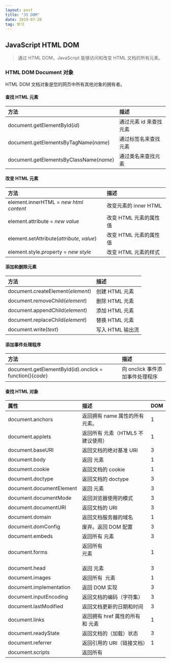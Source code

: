 ```yaml
---
layout: post
title: "JS DOM"
date: 2019-07-28
tag: 学习
---
```




## JavaScript HTML DOM

> 通过 HTML DOM，JavaScript 能够访问和改变 HTML 文档的所有元素。



### HTML DOM Document 对象

HTML DOM 文档对象是您的网页中所有其他对象的拥有者。

#### 查找 HTML 元素

| 方法                                    | 描述                   |
| :-------------------------------------- | :--------------------- |
| document.getElementById(*id*)           | 通过元素 id 来查找元素 |
| document.getElementsByTagName(*name*)   | 通过标签名来查找元素   |
| document.getElementsByClassName(*name*) | 通过类名来查找元素     |

#### 改变 HTML 元素

| 方法                                       | 描述                   |
| :----------------------------------------- | :--------------------- |
| element.innerHTML = *new html content*     | 改变元素的 inner HTML  |
| element.attribute = *new value*            | 改变 HTML 元素的属性值 |
| element.setAttribute(*attribute*, *value*) | 改变 HTML 元素的属性值 |
| element.style.property = *new style*       | 改变 HTML 元素的样式   |

#### 添加和删除元素

| 方法                              | 描述             |
| :-------------------------------- | :--------------- |
| document.createElement(*element*) | 创建 HTML 元素   |
| document.removeChild(*element*)   | 删除 HTML 元素   |
| document.appendChild(*element*)   | 添加 HTML 元素   |
| document.replaceChild(*element*)  | 替换 HTML 元素   |
| document.write(*text*)            | 写入 HTML 输出流 |

#### 添加事件处理程序

| 方法                                                     | 描述                            |
| :------------------------------------------------------- | :------------------------------ |
| document.getElementById(id).onclick = function(){*code*} | 向 onclick 事件添加事件处理程序 |

#### 查找 HTML 对象

| 属性                         | 描述                                        | DOM  |
| :--------------------------- | :------------------------------------------ | :--- |
| document.anchors             | 返回拥有 name 属性的所有 <a> 元素。         | 1    |
| document.applets             | 返回所有 <applet> 元素（HTML5 不建议使用）  | 1    |
| document.baseURI             | 返回文档的绝对基准 URI                      | 3    |
| document.body                | 返回 <body> 元素                            | 1    |
| document.cookie              | 返回文档的 cookie                           | 1    |
| document.doctype             | 返回文档的 doctype                          | 3    |
| document.documentElement     | 返回 <html> 元素                            | 3    |
| document.documentMode        | 返回浏览器使用的模式                        | 3    |
| document.documentURI         | 返回文档的 URI                              | 3    |
| document.domain              | 返回文档服务器的域名                        | 1    |
| document.domConfig           | 废弃。返回 DOM 配置                         | 3    |
| document.embeds              | 返回所有 <embed> 元素                       | 3    |
| document.forms               | 返回所有 <form> 元素                        | 1    |
| document.head                | 返回 <head> 元素                            | 3    |
| document.images              | 返回所有 <img> 元素                         | 1    |
| document.implementation      | 返回 DOM 实现                               | 3    |
| document.inputEncoding       | 返回文档的编码（字符集）                    | 3    |
| document.lastModified        | 返回文档更新的日期和时间                    | 3    |
| document.links               | 返回拥有 href 属性的所有 <area> 和 <a> 元素 | 1    |
| document.readyState          | 返回文档的（加载）状态                      | 3    |
| document.referrer            | 返回引用的 URI（链接文档）                  | 1    |
| document.scripts             | 返回所有 <script> 元素                      | 3    |
| document.strictErrorChecking | 返回是否强制执行错误检查                    | 3    |
| document.title               | 返回 <title> 元素                           | 1    |
| document.URL                 | 返回文档的完整 URL                          | 1    |





### HTML DOM 方法

方法是可以在节点（HTML 元素）上执行的动作。

| 方法                     | 描述                                                         |
| :----------------------- | :----------------------------------------------------------- |
| getElementById()         | 返回带有指定 ID 的元素。                                     |
| getElementsByTagName()   | 返回包含带有指定标签名称的所有元素的节点列表（集合/节点数组）。 |
| getElementsByClassName() | 返回包含带有指定类名的所有元素的节点列表。                   |
| appendChild()            | 把新的子节点添加到指定节点。                                 |
| removeChild()            | 删除子节点。                                                 |
| replaceChild()           | 替换子节点。                                                 |
| insertBefore()           | 在指定的子节点前面插入新的子节点。                           |
| createAttribute()        | 创建属性节点。                                               |
| createElement()          | 创建元素节点。                                               |
| createTextNode()         | 创建文本节点。                                               |
| getAttribute()           | 返回指定的属性值。                                           |
| setAttribute()           | 把指定属性设置或修改为指定的值。                             |



### HTML DOM 属性

属性是节点（HTML 元素）的值，能够获取或设置。

#### innerHTML 属性

获取元素内容的最简单方法是使用 innerHTML 属性。

innerHTML 属性对于获取或替换 HTML 元素的内容很有用。

```javascript
## 下面的代码获取 id="intro" 的 <p> 元素的 innerHTML：
<html>
<body>

<p id="intro">Hello World!</p>

<script>
var txt=document.getElementById("intro").innerHTML;
document.write(txt);
</script>

</body>
</html>
```

在上面的例子中，getElementById 是一个方法，而 innerHTML 是属性。

innerHTML 属性可用于获取或改变任意 HTML 元素，包括` <html> `和 `<body>`。



#### nodeName 属性

nodeName 属性规定节点的名称。

- nodeName 是只读的
- 元素节点的 nodeName 与标签名相同
- 属性节点的 nodeName 与属性名相同
- 文本节点的 nodeName 始终是 #text
- 文档节点的 nodeName 始终是 #document

**注释：**nodeName 始终包含 HTML 元素的大写字母标签名。



#### nodeValue 属性

nodeValue 属性规定节点的值。

- 元素节点的 nodeValue 是 undefined 或 null
- 文本节点的 nodeValue 是文本本身
- 属性节点的 nodeValue 是属性值

下面的例子会取回 `<p id="intro">` 标签的文本节点值：

```
<html>
<body>

<p id="intro">Hello World!</p>

<script type="text/javascript">
x=document.getElementById("intro");
document.write(x.firstChild.nodeValue);
</script>

</body>
</html>
```



#### nodeType 属性

nodeType 属性返回节点的类型。nodeType 是只读的。

比较重要的节点类型有：

| 元素类型 | NodeType |
| :------- | :------- |
| 元素     | 1        |
| 属性     | 2        |
| 文本     | 3        |
| 注释     | 8        |
| 文档     | 9        |



### HTML DOM 访问

**访问 HTML 元素（节点）**

访问 HTML 元素等同于访问节点

- 通过使用 getElementById() 方法
- 通过使用 getElementsByTagName() 方法
- 通过使用 getElementsByClassName() 方法



#### 查找 HTML 元素

通常，通过 JavaScript，您需要操作 HTML 元素。

为了达成此目的，您需要首先找到这些元素。有好几种完成此任务的方法：

- 通过 id 查找 HTML 元素
- 通过标签名查找 HTML 元素
- 通过类名查找 HTML 元素
- 通过 CSS 选择器查找 HTML 元素
- 通过 HTML 对象集合查找 HTML 元素



#### 通过 id 查找 HTML 元素

DOM 中查找 HTML 元素最简单的方法是，使用元素的 id。

本例查找 id="intro" 的元素：

```
var myElement = document.getElementById("intro");
```

如果元素被找到，此方法会以对象返回该元素（在 myElement 中）。

如果未找到元素，myElement 将包含 null。



#### 通过标签名查找 HTML 元素

本例查找所有 <p> 元素：

```
var x = document.getElementsByTagName("p");
```



#### 通过类名查找 HTML 元素

如果您需要找到拥有相同类名的所有 HTML 元素，请使用 getElementsByClassName()。

本例返回包含 class="intro" 的所有元素的列表：

```
var x = document.getElementsByClassName("intro");
```



#### 通过 CSS 选择器查找 HTML 元素

如果您需要查找匹配指定 CSS 选择器（id、类名、类型、属性、属性值等等）的所有 HTML 元素，请使用 querySelectorAll() 方法。

本例返回 class="intro" 的所有 <p> 元素列表：

```
var x = document.querySelectorAll("p.intro");
```



#### 通过 HTML 对象选择器查找 HTML 对象

本例查找 id="frm1" 的 form 元素，在 forms 集合中，然后显示所有元素值：

```
var x = document.forms["frm1"];
var text = "";
 var i;
for (i = 0; i < x.length; i++) {
    text += x.elements[i].value + "<br>";
}
document.getElementById("demo").innerHTML = text;
```



### HTML DOM 修改

- 改变 HTML 内容
- 改变 CSS 样式
- 改变 HTML 属性
- 创建新的 HTML 元素
- 删除已有的 HTML 元素
- 改变事件（处理程序）



#### 改变 HTML 内容

改变元素内容的最简答的方法是使用 innerHTML 属性。

下面的例子改变一个 <p> 元素的 HTML 内容：

```
<html>
<body>

<p id="p1">Hello World!</p>

<script>
document.getElementById("p1").innerHTML="New text!";
</script>

</body>
</html>
```

- 上面的 HTML 文档包含 id="p1" 的 <p> 元素
- 我们使用 HTML DOM 来获取 id="p1" 的这个元素
- JavaScript 把该元素的内容（innerHTML）更改为 "New text!"



#### 改变 HTML 输出流

JavaScript 能够创建动态 HTML 内容：

```
Mon Jul 29 2019 06:20:49 GMT+0800 (中国标准时间)
```

在 JavaScript 中，document.write() 可用于直接写入 HTML 输出流：

```
<!DOCTYPE html>
<html>
<body>

<script>
document.write(Date());
</script>

</body>
</html>
```



#### 改变 HTML 样式

通过 HTML DOM，您能够访问 HTML 元素的样式对象。

```
document.getElementById(id).style.property = new style
```

下面的例子改变一个段落的 HTML 样式：

```
<html>

<body>
<p id="p2">Hello world!</p>

<script>
document.getElementById("p2").style.color="blue";
</script>

</body>
</html>
```



#### 创建新的 HTML 元素

如需向 HTML DOM 添加新元素，您首先必须创建该元素（元素节点），然后把它追加到已有的元素上。

```
<div id="d1">
<p id="p1">This is a paragraph.</p>
<p id="p2">This is another paragraph.</p>
</div>

<script>
var para=document.createElement("p");
var node=document.createTextNode("This is new.");
para.appendChild(node);

var element=document.getElementById("d1");
element.appendChild(para);
</script>
```



#### 改变属性的值

如需修改 HTML 属性的值，请使用如下语法：

```
document.getElementById(id).attribute = new value
```

```
<!DOCTYPE html>
<html>
<body>

<img id="myImage" src="smiley.gif">

<script>
document.getElementById("myImage").src = "landscape.jpg";
</script>

</body>
</html> 
```

- 上面的 HTML 文档含有一个 id="myImage" 的 <img> 元素
- 我们使用 HTML DOM 来获取 id="myImage" 的元素
- JavaScript 把此元素的 src 属性从 "smiley.gif" 更改为 "landscape.jpg"



#### 使用事件

HTML DOM 允许您在事件发生时执行代码。

当 HTML 元素”有事情发生“时，浏览器就会生成事件：

- 在元素上点击
- 加载页面
- 改变输入字段

下面两个例子在按钮被点击时改变 <body> 元素的背景色：

```
<html>
<body>

<input type="button" onclick="document.body.style.backgroundColor='lavender';"
value="Change background color" />

</body>
</html>
```



### HTML DOM 元素

#### 创建新的 HTML 元素 - appendChild()

如需向 HTML DOM 添加新元素，您首先必须创建该元素，然后把它追加到已有的元素上。

```
<div id="div1">
<p id="p1">This is a paragraph.</p>
<p id="p2">This is another paragraph.</p>
</div>

<script>
var para=document.createElement("p");
var node=document.createTextNode("This is new.");
para.appendChild(node);

var element=document.getElementById("div1");
element.appendChild(para);
</script>
```

这段代码创建了一个新的 <p> 元素：

```
var para=document.createElement("p");
```

如需向 <p> 元素添加文本，您首先必须创建文本节点。这段代码创建文本节点：

```
var node=document.createTextNode("This is a new paragraph.");
```

然后您必须向 <p> 元素追加文本节点：

```
para.appendChild(node);
```

最后，您必须向已有元素追加这个新元素。

这段代码查找到一个已有的元素：

```
var element=document.getElementById("div1");
```

这段代码向这个已存在的元素追加新元素：

```
element.appendChild(para);
```



#### 创建新的 HTML 元素 - insertBefore()

上一个例子中的 appendChild() 方法，将新元素作为父元素的最后一个子元素进行添加。

如果不希望如此，您可以使用 insertBefore() 方法：

```
<div id="div1">
<p id="p1">This is a paragraph.</p>
<p id="p2">This is another paragraph.</p>
</div>

<script>
var para=document.createElement("p");
var node=document.createTextNode("This is new.");
para.appendChild(node);

var element=document.getElementById("div1");
var child=document.getElementById("p1");
element.insertBefore(para,child);
</script>
```



#### 删除已有的 HTML 元素

如需删除 HTML 元素，您必须清楚该元素的父元素：

```
<div id="div1">
<p id="p1">This is a paragraph.</p>
<p id="p2">This is another paragraph.</p>
</div>
<script>
var parent=document.getElementById("div1");
var child=document.getElementById("p1");
parent.removeChild(child);
</script>
```

这个 HTML 文档包含一个带有两个子节点（两个 <p> 元素）的 <div> 元素：

```
<div id="div1">
<p id="p1">This is a paragraph.</p>
<p id="p2">This is another paragraph.</p>
</div>
```

查找 id="div1" 的元素：

```
var parent=document.getElementById("div1");
```

查找 id="p1" 的 <p> 元素：

```
var child=document.getElementById("p1");
```

从父元素中删除子元素：

```
parent.removeChild(child);
```



#### 替换 HTML 元素

如需替换 HTML DOM 中的元素，请使用 replaceChild() 方法：

```
<div id="div1">
<p id="p1">This is a paragraph.</p>
<p id="p2">This is another paragraph.</p>
</div>

<script>
var para=document.createElement("p");
var node=document.createTextNode("This is new.");
para.appendChild(node);

var parent=document.getElementById("div1");
var child=document.getElementById("p1");
parent.replaceChild(para,child);
</script>
```



### HTML DOM 事件

#### 对事件作出反应

当事件发生时，可以执行 JavaScript，比如当用户点击一个 HTML 元素时。

如需在用户点击某个元素时执行代码，请把 JavaScript 代码添加到 HTML 事件属性中：

```
onclick=JavaScript
```

HTML 事件的例子：

- 当用户点击鼠标时
- 当网页已加载时
- 当图片已加载时
- 当鼠标移动到元素上时
- 当输入字段被改变时
- 当 HTML 表单被提交时
- 当用户触发按键时



#### HTML 事件属性

如需向 HTML 元素分配事件，您可以使用事件属性。

向 button 元素分配一个 onclick 事件：

```
<button onclick="displayDate()">试一试</button>
```



#### 使用 HTML DOM 来分配事件

HTML DOM 允许您使用 JavaScript 向 HTML 元素分配事件：

为 button 元素分配 onclick 事件：

```
<script>
document.getElementById("myBtn").onclick=function(){displayDate()};
</script>
```

在上面的例子中，名为 displayDate 的函数被分配给了 id=myButn" 的 HTML 元素。

当按钮被点击时，将执行函数。



#### onload 和 onunload 事件

当用户进入或离开页面时，会触发 onload 和 onunload 事件。

onload 事件可用于检查访客的浏览器类型和版本，以便基于这些信息来加载不同版本的网页。

onload 和 onunload 事件可用于处理 cookies。

```
<body onload="checkCookies()">
```



#### onchange 事件

onchange 事件常用于输入字段的验证。

下面的例子展示了如何使用 onchange。当用户改变输入字段的内容时，将调用 upperCase() 函数。

```
<input type="text" id="fname" onchange="upperCase()">
```



#### onmouseover 和 onmouseout 事件

onmouseover 和 onmouseout 事件可用于在鼠标指针移动到或离开元素时触发函数。



#### onmousedown、onmouseup 以及 onclick 事件

onmousedown、onmouseup 以及 onclick 事件是鼠标点击的全部过程。首先当某个鼠标按钮被点击时，触发 onmousedown 事件，然后，当鼠标按钮被松开时，会触发 onmouseup 事件，最后，当鼠标点击完成时，触发 onclick 事件。



### HTML DOM 事件监听

添加当用户点击按钮时触发的事件监听器：

```
document.getElementById("myBtn").addEventListener("click", displayDate);
```

addEventListener() 方法为指定元素指定事件处理程序。

addEventListener() 方法为元素附加事件处理程序而不会覆盖已有的事件处理程序。

您能够向一个元素添加多个事件处理程序。

您能够向一个元素添加多个相同类型的事件处理程序，例如两个 "click" 事件。

您能够向任何 DOM 对象添加事件处理程序而非仅仅 HTML 元素，例如 window 对象。

addEventListener() 方法使我们更容易控制事件如何对冒泡作出反应。

当使用 addEventListener() 方法时，JavaScript 与 HTML 标记是分隔的，已达到更佳的可读性；即使在不控制 HTML 标记时也允许您添加事件监听器。

您能够通过使用 removeEventListener() 方法轻松地删除事件监听器。

**语法:**

```
element.addEventListener(event, function, useCapture);
```

第一个参数是事件的类型（比如 "click" 或 "mousedown"）。

第二个参数是当事件发生时我们需要调用的函数。

第三个参数是布尔值，指定使用事件冒泡还是事件捕获。此参数是可选的。

**注意：**请勿对事件使用 "on" 前缀；请使用 "click" 代替 "onclick"。



#### 向元素添加事件处理程序

当用户点击某个元素时提示 "Hello World!"：

```
element.addEventListener("click", function(){ alert("Hello World!"); });
```



#### 向相同元素添加多个事件处理程序

addEventListener() 方法允许您向相同元素添加多个事件，同时不覆盖已有事件：

```
element.addEventListener("click", myFunction);
element.addEventListener("click", mySecondFunction);
```

向相同元素添加不同类型的事件：

```
element.addEventListener("mouseover", myFunction);
element.addEventListener("click", mySecondFunction);
element.addEventListener("mouseout", myThirdFunction);
```



#### 向 Window 对象添加事件处理程序

addEventListener() 允许您将事件监听器添加到任何 HTML DOM 对象上，比如 HTML 元素、HTML 对象、window 对象或其他支持事件的对象，比如 xmlHttpRequest 对象。

添加当用户调整窗口大小时触发的事件监听器：

```
window.addEventListener("resize", function(){
    document.getElementById("demo").innerHTML = sometext;
});
```



#### 传递参数

当传递参数值时，请以参数形式使用调用指定函数的“匿名函数”：

```
element.addEventListener("click", function(){ myFunction(p1, p2); });
```



#### 事件冒泡、捕获

在 addEventListener() 方法中，你能够通过使用“useCapture”参数来规定传播类型：

```
addEventListener(event, function, useCapture);
```

默认值是 false，将使用冒泡传播，如果该值设置为 true，则事件使用捕获传播。



#### removeEventListener() 方法

removeEventListener() 方法会删除已通过 addEventListener() 方法附加的事件处理程序：

```
element.removeEventListener("mousemove", myFunction);
```



#### 浏览器支持

```
element.attachEvent(event, function);
element.detachEvent(event, function);
```

跨浏览器解决方案：

```
var x = document.getElementById("myBtn");
if (x.addEventListener) {                    // 针对主流浏览器，除了 IE 8 及更正版本
    x.addEventListener("click", myFunction);
} else if (x.attachEvent) {                  // 针对 IE 8 及更早版本
    x.attachEvent("onclick", myFunction);
} 
```



### HTML DOM 元素(节点)

#### 创建新 HTML 元素（节点）

如需向 HTML DOM 添加新元素，您必须首先创建这个元素（元素节点），然后将其追加到已有元素。

```
<div id="div1">
<p id="p1">这是一个段落。</p>
<p id="p2">这是另一个段落。</p>
</div>

<script>
var para = document.createElement("p");
var node = document.createTextNode("这是新文本。");
para.appendChild(node);

var element = document.getElementById("div1");
element.appendChild(para);
</script>
```

这段代码创建了一个新的 <p> 元素：

```
var para = document.createElement("p");
```

如需向 <p> 元素添加文本，则必须首先创建文本节点。这段代码创建了一个文本节点：

```
var node = document.createTextNode("这是一个新段落。");
```

然后您需要向 <p> 元素追加这个文本节点：

```
para.appendChild(node);
```

最后您需要向已有元素追加这个新元素。

这段代码查找一个已有的元素：

```
var element = document.getElementById("div1");
```

这段代码向这个已有的元素追加新元素：

```
element.appendChild(para);
```



#### 创建新 HTML 元素 - insertBefore()

前面例子中的 appendChild() 方法，追加新元素作为父的最后一个子。

除此之外您还可以使用 insertBefore() 方法：

```
<div id="div1">
<p id="p1">这是一个段落。</p>
<p id="p2">这是另一个段落。</p>
</div>

<script>
var para = document.createElement("p");
var node = document.createTextNode("这是新文本。");
para.appendChild(node);

var element = document.getElementById("div1");
var child = document.getElementById("p1");
element.insertBefore(para, child);
</script>
```



#### 删除已有 HTML 元素

如需删除某个 HTML 元素，需要知晓该元素的父：



```
<div id="div1">
<p id="p1">这是一个段落。</p>
<p id="p2">这是另一个段落。</p>
</div>

<script>
var parent = document.getElementById("div1");
var child = document.getElementById("p1");
parent.removeChild(child);
</script>
```

这个 HTML 文档包含了一个带有两个子节点（两个 <p> 元素）的 <div> 元素：

```
<div id="div1">
<p id="p1">这是一个段落。</p>
<p id="p2">这是另一个段落。</p>
</div>
```

查找 id="div1" 的元素：

```
var parent = document.getElementById("div1");
```

查找 id="p1" 的 <p> 元素：

```
var child = document.getElementById("p1");
```

从父删除子：

```
parent.removeChild(child);
```

能够在不引用父的情况下删除某个元素是极好的。

但是很遗憾。DOM 需要同时了解您需要删除的元素及其父。

这是一种常见的解决方法：找到你想要删除的子，并利用其 parentNode 属性找到父：

```
var child = document.getElementById("p1");
child.parentNode.removeChild(child);
```



#### 替换 HTML 元素

如需替换元素的，请使用 replaceChild() 方法：



```
<div id="div1">
<p id="p1">这是一个段落。</p>
<p id="p2">这是另一个段落。</p>
</div>

<script>
var para = document.createElement("p");
var node = document.createTextNode("这是新文本。");
para.appendChild(node);

var parent = document.getElementById("div1");
var child = document.getElementById("p1");
parent.replaceChild(para, child);
</script>
```



### HTML DOM 集合

**HTMLCollection 并非数组！**

HTMLCollection 也许看起来像数组，但并非数组。

能够遍历列表并通过数字引用元素（就像数组那样）。



#### HTMLCollection 对象

getElementsByTagName() 方法返回 *HTMLCollection* 对象。

HTMLCollection 对象是类数组的 HTML 元素列表（集合）。

下面的代码选取文档中的所有 <p> 元素：

```
var x = document.getElementsByTagName("p");
```

该集合中的元素可通过索引号进行访问。

如需访问第二个 <p> 元素，您可以这样写：

```
y = x[1];
```



#### HTML HTMLCollection 长度

length 属性定义了 HTMLCollection 中元素的数量：

```
var myCollection = document.getElementsByTagName("p");
document.getElementById("demo").innerHTML = myCollection.length; 
```



改变所有 <p> 元素的背景色：

```
var myCollection = document.getElementsByTagName("p");
var i;
for (i = 0; i < myCollection.length; i++) {
    myCollection[i].style.backgroundColor = "red";
}
```